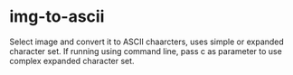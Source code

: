 # img-to-ascii
Select image and convert it to ASCII chaarcters, uses simple or expanded character set.
If running using command line, pass c as parameter to use complex expanded character set.
